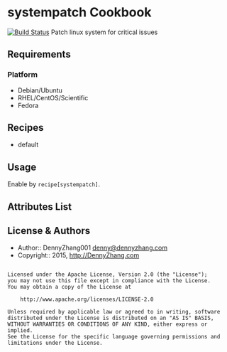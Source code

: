 systempatch Cookbook
================
[![Build Status](https://travis-ci.org/DennyZhang/systempatch.svg?branch=master)](https://travis-ci.org/DennyZhang/systempatch)
Patch linux system for critical issues

Requirements
------------
### Platform
- Debian/Ubuntu
- RHEL/CentOS/Scientific
- Fedora

Recipes
-------
* default

Usage
-----

Enable by `recipe[systempatch]`.

Attributes List
---------------

License & Authors
-----------------
- Author:: DennyZhang001 <denny@dennyzhang.com>
- Copyright:: 2015, http://DennyZhang.com

```text

Licensed under the Apache License, Version 2.0 (the "License");
you may not use this file except in compliance with the License.
You may obtain a copy of the License at

    http://www.apache.org/licenses/LICENSE-2.0

Unless required by applicable law or agreed to in writing, software
distributed under the License is distributed on an "AS IS" BASIS,
WITHOUT WARRANTIES OR CONDITIONS OF ANY KIND, either express or implied.
See the License for the specific language governing permissions and
limitations under the License.
```
